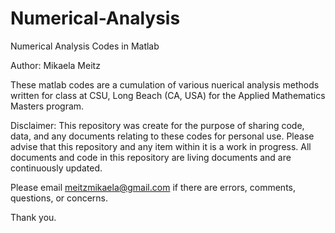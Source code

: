 # Numerical-Analysis
Numerical Analysis Codes in Matlab

Author: Mikaela Meitz

These matlab codes are a cumulation of various nuerical analysis methods written for class at CSU, Long Beach (CA, USA) for the Applied Mathematics Masters program.

Disclaimer: This repository was create for the purpose of sharing code, data, and any documents relating to these codes for personal use. Please advise that this repository and any item within it is a work in progress. All documents and code in this repository are living documents and are continuously updated.

Please email meitzmikaela@gmail.com if there are errors, comments, questions, or concerns.

Thank you.
